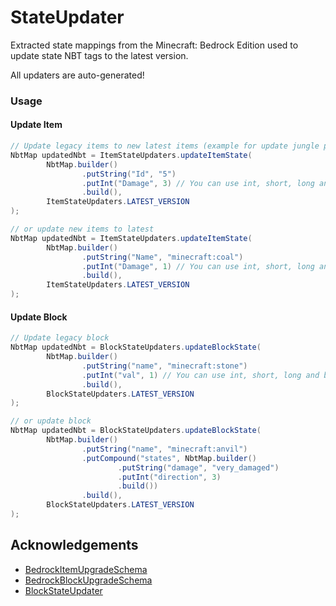 # StateUpdater

Extracted state mappings from the Minecraft: Bedrock Edition used to update state NBT tags to the latest version.

All updaters are auto-generated!

### Usage

#### Update Item

```java
// Update legacy items to new latest items (example for update jungle planks)
NbtMap updatedNbt = ItemStateUpdaters.updateItemState(
        NbtMap.builder()
                .putString("Id", "5")
                .putInt("Damage", 3) // You can use int, short, long and byte
                .build(),
        ItemStateUpdaters.LATEST_VERSION
);

// or update new items to latest
NbtMap updatedNbt = ItemStateUpdaters.updateItemState(
        NbtMap.builder()
                .putString("Name", "minecraft:coal")
                .putInt("Damage", 1) // You can use int, short, long and byte
                .build(),
        ItemStateUpdaters.LATEST_VERSION
);
```

#### Update Block

```java
// Update legacy block
NbtMap updatedNbt = BlockStateUpdaters.updateBlockState(
        NbtMap.builder()
                .putString("name", "minecraft:stone")
                .putInt("val", 1) // You can use int, short, long and byte
                .build(),
        BlockStateUpdaters.LATEST_VERSION
);

// or update block
NbtMap updatedNbt = BlockStateUpdaters.updateBlockState(
        NbtMap.builder()
                .putString("name", "minecraft:anvil")
                .putCompound("states", NbtMap.builder()
                        .putString("damage", "very_damaged")
                        .putInt("direction", 3)
                        .build())
                .build(),
        BlockStateUpdaters.LATEST_VERSION
);
```

## Acknowledgements

* [BedrockItemUpgradeSchema](https://github.com/pmmp/BedrockItemUpgradeSchema)
* [BedrockBlockUpgradeSchema](https://github.com/pmmp/BedrockBlockUpgradeSchema)
* [BlockStateUpdater](https://github.com/CloudburstMC/BlockStateUpdater)